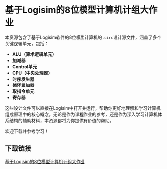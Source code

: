 # 基于Logisim的8位模型计算机计组大作业

本资源包含了基于Logisim软件的8位模型计算机的`.circ`设计源文件，涵盖了多个关键逻辑单元，包括：

- **ALU（算术逻辑单元）**
- **加减器**
- **Control单元**
- **CPU（中央处理器）**
- **时序发生器**
- **循环累加器**
- **取指令单元**
- **寄存器**

这些设计文件可以直接在Logisim中打开并运行，帮助你更好地理解和学习计算机组成原理中的核心概念。无论是作为课程作业的参考，还是作为深入学习计算机体系结构的辅助材料，本资源都将为你提供有价值的帮助。

欢迎下载并参考学习！

## 下载链接

[基于Logisim的8位模型计算机计组大作业](https://pan.quark.cn/s/ef49866c011e)